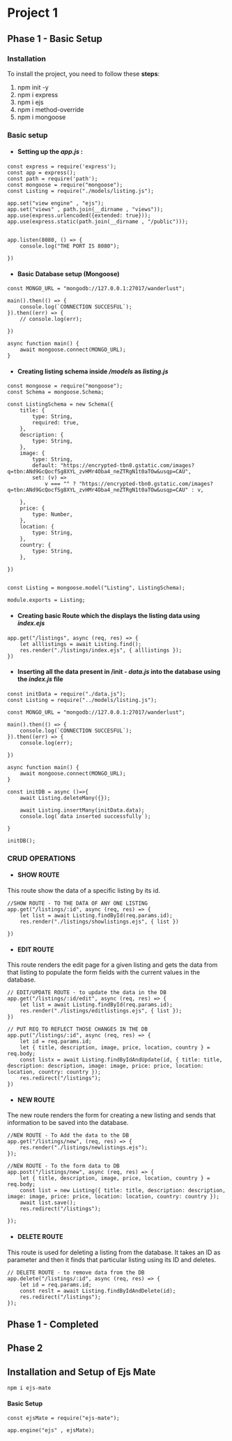 # **Project 1**

## **Phase 1 - Basic Setup**



### **Installation**

To install the project, you need to follow these **steps**:

1. npm init -y
2. npm i express
3. npm i ejs
4. npm i method-override
5. npm i mongoose

### **Basic setup**

- #### Setting up the *app.js* :

```
const express = require('express');
const app = express();
const path = require('path');
const mongoose = require("mongoose");
const Listing = require("./models/listing.js");

app.set("view engine" , "ejs");
app.set("views" , path.join(__dirname , "views"));
app.use(express.urlencoded({extended: true}));
app.use(express.static(path.join(__dirname , "/public")));


app.listen(8080, () => {
    console.log("THE PORT IS 8080");

})
```

- #### Basic Database setup (Mongoose)

```
const MONGO_URL = "mongodb://127.0.0.1:27017/wanderlust";

main().then(() => {
    console.log(`CONNECTION SUCCESFUL`);
}).then((err) => {
    // console.log(err);

})

async function main() {
    await mongoose.connect(MONGO_URL);
}
```

- #### Creating listing schema inside */models* as *listing.js*

```
const mongoose = require("mongoose");
const Schema = mongoose.Schema;

const ListingSchema = new Schema({
    title: {
        type: String,
        required: true,
    },
    description: {
        type: String,
    },
    image: {
        type: String,
        default: "https://encrypted-tbn0.gstatic.com/images?q=tbn:ANd9GcQocfSg8XYL_zvHMr4Oba4_neZTRgN1t0aTOw&usqp=CAU",
        set: (v) =>
            v === "" ? "https://encrypted-tbn0.gstatic.com/images?q=tbn:ANd9GcQocfSg8XYL_zvHMr4Oba4_neZTRgN1t0aTOw&usqp=CAU" : v,

    },
    price: {
        type: Number,
    },
    location: {
        type: String,
    },
    country: {
        type: String,
    },

})


const Listing = mongoose.model("Listing", ListingSchema);

module.exports = Listing;  
```

- #### Creating basic Route which the displays the listing data using *index.ejs*

```//INDEX ROUTE
app.get("/listings", async (req, res) => {
    let alllistings = await Listing.find();
    res.render("./listings/index.ejs", { alllistings });
})
```

- #### Inserting all the data present in /init - *data.js* into the database using the *index.js* file 

```const mongoose = require("mongoose");
const initData = require("./data.js");
const Listing = require("../models/listing.js");

const MONGO_URL = "mongodb://127.0.0.1:27017/wanderlust";

main().then(() => {
    console.log(`CONNECTION SUCCESFUL`);
}).then((err) => {
    console.log(err);

})

async function main() {
    await mongoose.connect(MONGO_URL);
}

const initDB = async ()=>{
    await Listing.deleteMany({});
    
    await Listing.insertMany(initData.data);
    console.log(`data inserted successfully`);
    
}

initDB();
```


### **CRUD OPERATIONS**

- #### SHOW ROUTE 
This route show the data of  a specific listing by its id. 

```
//SHOW ROUTE - TO THE DATA OF ANY ONE LISTING
app.get("/listings/:id", async (req, res) => {
    let list = await Listing.findById(req.params.id);
    res.render("./listings/showlistings.ejs", { list })

})
```

- #### EDIT ROUTE
This  route renders the edit page for a given listing  and gets the data from that listing to populate the form fields with the current values in the database.

```
// EDIT/UPDATE ROUTE - to update the data in the DB
app.get("/listings/:id/edit", async (req, res) => {
    let list = await Listing.findById(req.params.id);
    res.render("./listings/editlistings.ejs", { list });
})

// PUT REQ TO REFLECT THOSE CHANGES IN THE DB
app.put("/listings/:id", async (req, res) => {
    let id = req.params.id;
    let { title, description, image, price, location, country } = req.body;
    const listx = await Listing.findByIdAndUpdate(id, { title: title, description: description, image: image, price: price, location: location, country: country });
    res.redirect("/listings");
})
```

- #### NEW ROUTE
The new route renders the form for creating a new listing and sends that information to be saved into  the database.

```
//NEW ROUTE - To Add the data to the DB
app.get("/listings/new", (req, res) => {
    res.render("./listings/newlistings.ejs");
});

//NEW ROUTE - To the form data to DB
app.post("/listings/new", async (req, res) => {
    let { title, description, image, price, location, country } = req.body;
    const list = new Listing({ title: title, description: description, image: image, price: price, location: location, country: country });
    await list.save();
    res.redirect("/listings");

});
```

- #### DELETE ROUTE
This  route is used for deleting a listing from the database. It takes an ID as parameter and then it finds that particular listing using its ID and deletes.

```
// DELETE ROUTE - to remove data from the DB
app.delete("/listings/:id", async (req, res) => {
    let id = req.params.id;
    const reslt = await Listing.findByIdAndDelete(id);
    res.redirect("/listings");
});
```

## **Phase 1 - Completed**

## **Phase 2**

## Installation and Setup of Ejs Mate

```
npm i ejs-mate
```

#### Basic Setup

```
const ejsMate = require("ejs-mate");

app.engine("ejs" , ejsMate);
```

